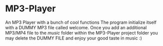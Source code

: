 # MP3-Player
An MP3 Player with a bunch of cool functions
The program initialize itself with a DUMMY MP3 file called welcome.
Once you add an additional MP3/MP4 file to the *music* folder within the MP3-Player project folder you may delete the DUMMY FILE and enjoy your good taste in music :)

